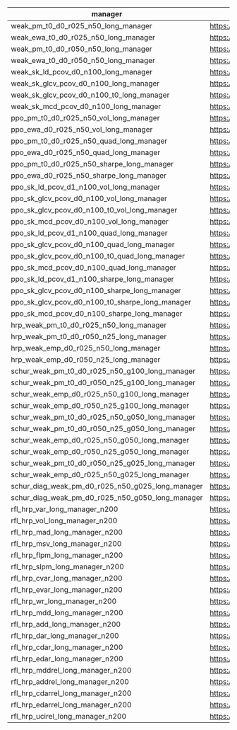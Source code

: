| manager | location |
|-----|-----|
| weak_pm_t0_d0_r025_n50_long_manager | https://github.com/microprediction/precise/blob/main/precise/skaters/managers/weakmanagers.py |
| weak_ewa_t0_d0_r025_n50_long_manager | https://github.com/microprediction/precise/blob/main/precise/skaters/managers/weakmanagers.py |
| weak_pm_t0_d0_r050_n50_long_manager | https://github.com/microprediction/precise/blob/main/precise/skaters/managers/weakmanagers.py |
| weak_ewa_t0_d0_r050_n50_long_manager | https://github.com/microprediction/precise/blob/main/precise/skaters/managers/weakmanagers.py |
| weak_sk_ld_pcov_d0_n100_long_manager | https://github.com/microprediction/precise/blob/main/precise/skaters/managers/weakmanagers.py |
| weak_sk_glcv_pcov_d0_n100_long_manager | https://github.com/microprediction/precise/blob/main/precise/skaters/managers/weakmanagers.py |
| weak_sk_glcv_pcov_d0_n100_t0_long_manager | https://github.com/microprediction/precise/blob/main/precise/skaters/managers/weakmanagers.py |
| weak_sk_mcd_pcov_d0_n100_long_manager | https://github.com/microprediction/precise/blob/main/precise/skaters/managers/weakmanagers.py |
| ppo_pm_t0_d0_r025_n50_vol_long_manager | https://github.com/microprediction/precise/blob/main/precise/skaters/managers/ppomanagers.py |
| ppo_ewa_d0_r025_n50_vol_long_manager | https://github.com/microprediction/precise/blob/main/precise/skaters/managers/ppomanagers.py |
| ppo_pm_t0_d0_r025_n50_quad_long_manager | https://github.com/microprediction/precise/blob/main/precise/skaters/managers/ppomanagers.py |
| ppo_ewa_d0_r025_n50_quad_long_manager | https://github.com/microprediction/precise/blob/main/precise/skaters/managers/ppomanagers.py |
| ppo_pm_t0_d0_r025_n50_sharpe_long_manager | https://github.com/microprediction/precise/blob/main/precise/skaters/managers/ppomanagers.py |
| ppo_ewa_d0_r025_n50_sharpe_long_manager | https://github.com/microprediction/precise/blob/main/precise/skaters/managers/ppomanagers.py |
| ppo_sk_ld_pcov_d1_n100_vol_long_manager | https://github.com/microprediction/precise/blob/main/precise/skaters/managers/ppomanagers.py |
| ppo_sk_glcv_pcov_d0_n100_vol_long_manager | https://github.com/microprediction/precise/blob/main/precise/skaters/managers/ppomanagers.py |
| ppo_sk_glcv_pcov_d0_n100_t0_vol_long_manager | https://github.com/microprediction/precise/blob/main/precise/skaters/managers/ppomanagers.py |
| ppo_sk_mcd_pcov_d0_n100_vol_long_manager | https://github.com/microprediction/precise/blob/main/precise/skaters/managers/ppomanagers.py |
| ppo_sk_ld_pcov_d1_n100_quad_long_manager | https://github.com/microprediction/precise/blob/main/precise/skaters/managers/ppomanagers.py |
| ppo_sk_glcv_pcov_d0_n100_quad_long_manager | https://github.com/microprediction/precise/blob/main/precise/skaters/managers/ppomanagers.py |
| ppo_sk_glcv_pcov_d0_n100_t0_quad_long_manager | https://github.com/microprediction/precise/blob/main/precise/skaters/managers/ppomanagers.py |
| ppo_sk_mcd_pcov_d0_n100_quad_long_manager | https://github.com/microprediction/precise/blob/main/precise/skaters/managers/ppomanagers.py |
| ppo_sk_ld_pcov_d1_n100_sharpe_long_manager | https://github.com/microprediction/precise/blob/main/precise/skaters/managers/ppomanagers.py |
| ppo_sk_glcv_pcov_d0_n100_sharpe_long_manager | https://github.com/microprediction/precise/blob/main/precise/skaters/managers/ppomanagers.py |
| ppo_sk_glcv_pcov_d0_n100_t0_sharpe_long_manager | https://github.com/microprediction/precise/blob/main/precise/skaters/managers/ppomanagers.py |
| ppo_sk_mcd_pcov_d0_n100_sharpe_long_manager | https://github.com/microprediction/precise/blob/main/precise/skaters/managers/ppomanagers.py |
| hrp_weak_pm_t0_d0_r025_n50_long_manager | https://github.com/microprediction/precise/blob/main/precise/skaters/managers/hrpmanagers.py |
| hrp_weak_pm_t0_d0_r050_n25_long_manager | https://github.com/microprediction/precise/blob/main/precise/skaters/managers/hrpmanagers.py |
| hrp_weak_emp_d0_r025_n50_long_manager | https://github.com/microprediction/precise/blob/main/precise/skaters/managers/hrpmanagers.py |
| hrp_weak_emp_d0_r050_n25_long_manager | https://github.com/microprediction/precise/blob/main/precise/skaters/managers/hrpmanagers.py |
| schur_weak_pm_t0_d0_r025_n50_g100_long_manager | https://github.com/microprediction/precise/blob/main/precise/skaters/managers/schurmanagers.py |
| schur_weak_pm_t0_d0_r050_n25_g100_long_manager | https://github.com/microprediction/precise/blob/main/precise/skaters/managers/schurmanagers.py |
| schur_weak_emp_d0_r025_n50_g100_long_manager | https://github.com/microprediction/precise/blob/main/precise/skaters/managers/schurmanagers.py |
| schur_weak_emp_d0_r050_n25_g100_long_manager | https://github.com/microprediction/precise/blob/main/precise/skaters/managers/schurmanagers.py |
| schur_weak_pm_t0_d0_r025_n50_g050_long_manager | https://github.com/microprediction/precise/blob/main/precise/skaters/managers/schurmanagers.py |
| schur_weak_pm_t0_d0_r050_n25_g050_long_manager | https://github.com/microprediction/precise/blob/main/precise/skaters/managers/schurmanagers.py |
| schur_weak_emp_d0_r025_n50_g050_long_manager | https://github.com/microprediction/precise/blob/main/precise/skaters/managers/schurmanagers.py |
| schur_weak_emp_d0_r050_n25_g050_long_manager | https://github.com/microprediction/precise/blob/main/precise/skaters/managers/schurmanagers.py |
| schur_weak_pm_t0_d0_r050_n25_g025_long_manager | https://github.com/microprediction/precise/blob/main/precise/skaters/managers/schurmanagers.py |
| schur_weak_emp_d0_r025_n50_g025_long_manager | https://github.com/microprediction/precise/blob/main/precise/skaters/managers/schurmanagers.py |
| schur_diag_weak_pm_d0_r025_n50_g025_long_manager | https://github.com/microprediction/precise/blob/main/precise/skaters/managers/schurmanagers.py |
| schur_diag_weak_pm_d0_r025_n50_g050_long_manager | https://github.com/microprediction/precise/blob/main/precise/skaters/managers/schurmanagers.py |
| rfl_hrp_var_long_manager_n200 | https://github.com/microprediction/precise/blob/main/precise/skaters/managers/rflmanagers.py |
| rfl_hrp_vol_long_manager_n200 | https://github.com/microprediction/precise/blob/main/precise/skaters/managers/rflmanagers.py |
| rfl_hrp_mad_long_manager_n200 | https://github.com/microprediction/precise/blob/main/precise/skaters/managers/rflmanagers.py |
| rfl_hrp_msv_long_manager_n200 | https://github.com/microprediction/precise/blob/main/precise/skaters/managers/rflmanagers.py |
| rfl_hrp_flpm_long_manager_n200 | https://github.com/microprediction/precise/blob/main/precise/skaters/managers/rflmanagers.py |
| rfl_hrp_slpm_long_manager_n200 | https://github.com/microprediction/precise/blob/main/precise/skaters/managers/rflmanagers.py |
| rfl_hrp_cvar_long_manager_n200 | https://github.com/microprediction/precise/blob/main/precise/skaters/managers/rflmanagers.py |
| rfl_hrp_evar_long_manager_n200 | https://github.com/microprediction/precise/blob/main/precise/skaters/managers/rflmanagers.py |
| rfl_hrp_wr_long_manager_n200 | https://github.com/microprediction/precise/blob/main/precise/skaters/managers/rflmanagers.py |
| rfl_hrp_mdd_long_manager_n200 | https://github.com/microprediction/precise/blob/main/precise/skaters/managers/rflmanagers.py |
| rfl_hrp_add_long_manager_n200 | https://github.com/microprediction/precise/blob/main/precise/skaters/managers/rflmanagers.py |
| rfl_hrp_dar_long_manager_n200 | https://github.com/microprediction/precise/blob/main/precise/skaters/managers/rflmanagers.py |
| rfl_hrp_cdar_long_manager_n200 | https://github.com/microprediction/precise/blob/main/precise/skaters/managers/rflmanagers.py |
| rfl_hrp_edar_long_manager_n200 | https://github.com/microprediction/precise/blob/main/precise/skaters/managers/rflmanagers.py |
| rfl_hrp_mddrel_long_manager_n200 | https://github.com/microprediction/precise/blob/main/precise/skaters/managers/rflmanagers.py |
| rfl_hrp_addrel_long_manager_n200 | https://github.com/microprediction/precise/blob/main/precise/skaters/managers/rflmanagers.py |
| rfl_hrp_cdarrel_long_manager_n200 | https://github.com/microprediction/precise/blob/main/precise/skaters/managers/rflmanagers.py |
| rfl_hrp_edarrel_long_manager_n200 | https://github.com/microprediction/precise/blob/main/precise/skaters/managers/rflmanagers.py |
| rfl_hrp_ucirel_long_manager_n200 | https://github.com/microprediction/precise/blob/main/precise/skaters/managers/rflmanagers.py |
